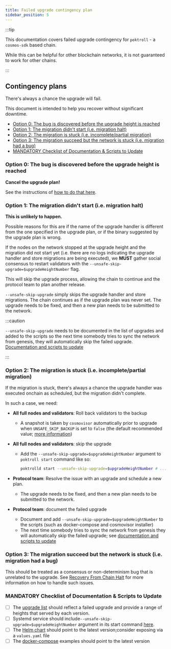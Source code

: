 ```yaml
---
title: Failed upgrade contingency plan
sidebar_position: 5
---
```


:::tip

This documentation covers failed upgrade contingency for `poktroll` - a `cosmos-sdk` based chain.

While this can be helpful for other blockchain networks, it is not guaranteed to work for other chains.

:::

## Contingency plans <!-- omit in toc -->

There's always a chance the upgrade will fail.

This document is intended to help you recover without significant downtime.

- [Option 0: The bug is discovered before the upgrade height is reached](#option-0-the-bug-is-discovered-before-the-upgrade-height-is-reached)
- [Option 1: The migration didn't start (i.e. migration halt)](#option-1-the-migration-didnt-start-ie-migration-halt)
- [Option 2: The migration is stuck (i.e. incomplete/partial migration)](#option-2-the-migration-is-stuck-ie-incompletepartial-migration)
- [Option 3: The migration succeed but the network is stuck (i.e. migration had a bug)](#option-3-the-migration-succeed-but-the-network-is-stuck-ie-migration-had-a-bug)
- [MANDATORY Checklist of Documentation \& Scripts to Update](#mandatory-checklist-of-documentation--scripts-to-update)

### Option 0: The bug is discovered before the upgrade height is reached

**Cancel the upgrade plan!**

See the instructions of [how to do that here](./upgrade_procedure.md#cancelling-the-upgrade-plan).

### Option 1: The migration didn't start (i.e. migration halt)

**This is unlikely to happen.**

Possible reasons for this are if the name of the upgrade handler is different
from the one specified in the upgrade plan, or if the binary suggested by the
upgrade plan is wrong.

If the nodes on the network stopped at the upgrade height and the migration did not
start yet (i.e. there are no logs indicating the upgrade handler and store migrations are being executed),
we **MUST** gather social consensus to restart validators with the `--unsafe-skip-upgrade=$upgradeHeightNumber` flag.

This will skip the upgrade process, allowing the chain to continue and the protocol team to plan another release.

`--unsafe-skip-upgrade` simply skips the upgrade handler and store migrations.
The chain continues as if the upgrade plan was never set.
The upgrade needs to be fixed, and then a new plan needs to be submitted to the network.

:::caution

`--unsafe-skip-upgrade` needs to be documented in the list of upgrades and added
to the scripts so the next time somebody tries to sync the network from genesis,
they will automatically skip the failed upgrade.
[Documentation and scripts to update](#documentation-and-scripts-to-update)

<!-- TODO_MAINNET(@okdas): new cosmovisor UX can simplify this -->

:::

### Option 2: The migration is stuck (i.e. incomplete/partial migration)

If the migration is stuck, there's always a chance the upgrade handler was executed onchain as scheduled, but the migration didn't complete.

In such a case, we need:

- **All full nodes and validators**: Roll back validators to the backup

  - A snapshot is taken by `cosmovisor` automatically prior to upgrade when `UNSAFE_SKIP_BACKUP` is set to `false` (the default recommended value;
    [more information](https://docs.cosmos.network/main/build/tooling/cosmovisor#command-line-arguments-and-environment-variables))

- **All full nodes and validators**: skip the upgrade

  - Add the `--unsafe-skip-upgrade=$upgradeHeightNumber` argument to `poktroll start` command like so:

    ```bash
    poktrolld start --unsafe-skip-upgrade=$upgradeHeightNumber # ... the rest of the arguments
    ```

- **Protocol team**: Resolve the issue with an upgrade and schedule a new plan.

  - The upgrade needs to be fixed, and then a new plan needs to be submitted to the network.

- **Protocol team**: document the failed upgrade

  - Document and add `--unsafe-skip-upgrade=$upgradeHeightNumber` to the scripts (such as docker-compose and cosmovisor installer)
  - The next time somebody tries to sync the network from genesis they will automatically skip the failed upgrade; see [documentation and scripts to update](#documentation-and-scripts-to-update)

<!-- TODO_MAINNET(@okdas): new cosmovisor UX can simplify this -->

### Option 3: The migration succeed but the network is stuck (i.e. migration had a bug)

This should be treated as a consensus or non-determinism bug that is unrelated to the upgrade. See [Recovery From Chain Halt](recovery_from_chain_halt.md) for more information on how to handle such issues.

### MANDATORY Checklist of Documentation & Scripts to Update

- [ ] The [upgrade list](./upgrade_list.md) should reflect a failed upgrade and provide a range of heights that served by each version.
- [ ] Systemd service should include`--unsafe-skip-upgrade=$upgradeHeightNumber` argument in its start command [here](https://github.com/pokt-network/poktroll/blob/main/tools/installer/full-node.sh).
- [ ] The [Helm chart](https://github.com/pokt-network/helm-charts/blob/main/charts/poktrolld/templates/StatefulSet.yaml) should point to the latest version;consider exposing via a `values.yaml` file
- [ ] The [docker-compose](https://github.com/pokt-network/poktroll-docker-compose-example/tree/main/scripts) examples should point to the latest version
